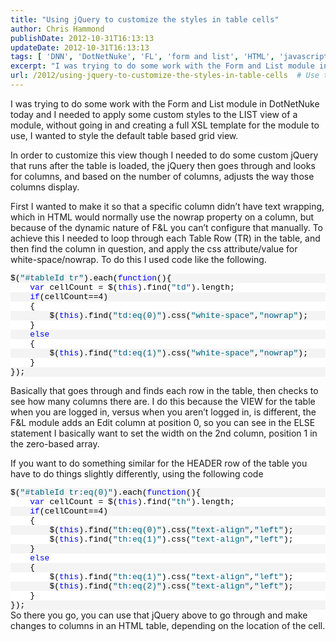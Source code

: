 ```yaml
---
title: "Using jQuery to customize the styles in table cells"
author: Chris Hammond
publishDate: 2012-10-31T16:13:13
updateDate: 2012-10-31T16:13:13
tags: [ 'DNN', 'DotNetNuke', 'FL', 'form and list', 'HTML', 'javascript', 'jQuery', 'table' ]
excerpt: "I was trying to do some work with the Form and List module in DotNetNuke today and I needed to apply some custom styles to the LIST view of a module, without going in and creating a full XSL template for the module to use, I wanted to style the default table based grid view.  In order to customize this view though I needed to do some custom jQuery that runs after the table is loaded, the jQuery then goes through and looks for columns, and based on the number of columns, adjusts the way those columns display.  First I wanted to make it so that a specific column didn’t have text wrapping, which in HTML would normally use the nowrap property on a column, but because of the dynamic nature of F&amp;L you can’t configure that manually. To achieve this I needed to loop through each Table Row (TR) in the table, and then find the column in question, and apply the css attribute/value for white-space/nowrap. To do this I used code like the following.       $(&quot;#tableId tr&quot;).each(function(){        var cellCount = $(this).find(&quot;td&quot;).length;        if(cellCount==4)        {            $(this).find(&quot;td:eq(0)&quot;).css(&quot;white-space&quot;,&quot;nowrap&quot;);        }        else        {            $(this).find(&quot;td:eq(1)&quot;).css(&quot;white-space&quot;,&quot;nowrap&quot;);        }    });   .csharpcode, .csharpcode pre { 	font-size: small; 	color: black; 	font-family: consolas, \"Courier New\", courier, monospace; 	background-color: #ffffff; 	/*white-space: pre;*/ } .csharpcode pre { margin: 0em; } .csharpcode .rem { color: #008000; } .csharpcode .kwrd { color: #0000ff; } .csharpcode .str { color: #006080; } .csharpcode .op { color: #0000c0; } .csharpcode .preproc { color: #cc6633; } .csharpcode .asp { background-color: #ffff00; } .csharpcode .html { color: #800000; } .csharpcode .attr { color: #ff0000; } .csharpcode .alt  { 	background-color: #f4f4f4; 	width: 100%; 	margin: 0em; } .csharpcode .lnum { color: #606060; }    Basically that goes through and finds each row in the table, then checks to see how many columns there are. I do this because the VIEW for the table when you are logged in, versus when you aren’t logged in, is different, the F&amp;L module adds an Edit column at position 0, so you can see in the ELSE statement I basically want to set the width on the 2nd column, position 1 in the zero-based array.  If you want to do something similar for the HEADER row of the table you have to do things slightly differently, using the following code     $(&quot;#tableId tr:eq(0)&quot;).each(function(){        var cellCount = $(this).find(&quot;th&quot;).length;        if(cellCount==4)        {            $(this).find(&quot;th:eq(0)&quot;).css(&quot;text-align&quot;,&quot;left&quot;);            $(this).find(&quot;th:eq(1)&quot;).css(&quot;text-align&quot;,&quot;left&quot;);        }        else        {            $(this).find(&quot;th:eq(1)&quot;).css(&quot;text-align&quot;,&quot;left&quot;);            $(this).find(&quot;th:eq(2)&quot;).css(&quot;text-align&quot;,&quot;left&quot;);        }    });   .csharpcode, .csharpcode pre { 	font-size: small; 	color: black; 	font-family: consolas, \"Courier New\", courier, monospace; 	background-color: #ffffff; 	/*white-space: pre;*/ } .csharpcode pre { margin: 0em; } .csharpcode .rem { color: #008000; } .csharpcode .kwrd { color: #0000ff; } .csharpcode .str { color: #006080; } .csharpcode .op { color: #0000c0; } .csharpcode .preproc { color: #cc6633; } .csharpcode .asp { background-color: #ffff00; } .csharpcode .html { color: #800000; } .csharpcode .attr { color: #ff0000; } .csharpcode .alt  { 	background-color: #f4f4f4; 	width: 100%; 	margin: 0em; } .csharpcode .lnum { color: #606060; }   So there you go, you can use that jQuery above to go through and make changes to columns in an HTML table, depending on the location of the cell."
url: /2012/using-jquery-to-customize-the-styles-in-table-cells  # Use the generated URL with year
---
```

<p>I was trying to do some work with the Form and List module in DotNetNuke today and I needed to apply some custom styles to the LIST view of a module, without going in and creating a full XSL template for the module to use, I wanted to style the default table based grid view.</p>  <p>In order to customize this view though I needed to do some custom jQuery that runs after the table is loaded, the jQuery then goes through and looks for columns, and based on the number of columns, adjusts the way those columns display.</p>  <p>First I wanted to make it so that a specific column didn’t have text wrapping, which in HTML would normally use the nowrap property on a column, but because of the dynamic nature of F&amp;L you can’t configure that manually. To achieve this I needed to loop through each Table Row (TR) in the table, and then find the column in question, and apply the css attribute/value for white-space/nowrap. To do this I used code like the following.</p>    <div class="csharpcode">   <pre class="alt">$(<span class="str">&quot;#tableId tr&quot;</span>).each(<span class="kwrd">function</span>(){</pre>    <pre>    <span class="kwrd">var</span> cellCount = $(<span class="kwrd">this</span>).find(<span class="str">&quot;td&quot;</span>).length;</pre>    <pre class="alt">    <span class="kwrd">if</span>(cellCount==4)</pre>    <pre>    {</pre>    <pre class="alt">        $(<span class="kwrd">this</span>).find(<span class="str">&quot;td:eq(0)&quot;</span>).css(<span class="str">&quot;white-space&quot;</span>,<span class="str">&quot;nowrap&quot;</span>);</pre>    <pre>    }</pre>    <pre class="alt">    <span class="kwrd">else</span></pre>    <pre>    {</pre>    <pre class="alt">        $(<span class="kwrd">this</span>).find(<span class="str">&quot;td:eq(1)&quot;</span>).css(<span class="str">&quot;white-space&quot;</span>,<span class="str">&quot;nowrap&quot;</span>);</pre>    <pre>    }</pre>    <pre class="alt">});</pre> </div> <style type="text/css"> .csharpcode, .csharpcode pre { 	font-size: small; 	color: black; 	font-family: consolas, "Courier New", courier, monospace; 	background-color: #ffffff; 	/*white-space: pre;*/ } .csharpcode pre { margin: 0em; } .csharpcode .rem { color: #008000; } .csharpcode .kwrd { color: #0000ff; } .csharpcode .str { color: #006080; } .csharpcode .op { color: #0000c0; } .csharpcode .preproc { color: #cc6633; } .csharpcode .asp { background-color: #ffff00; } .csharpcode .html { color: #800000; } .csharpcode .attr { color: #ff0000; } .csharpcode .alt  { 	background-color: #f4f4f4; 	width: 100%; 	margin: 0em; } .csharpcode .lnum { color: #606060; }</style>    <p>Basically that goes through and finds each row in the table, then checks to see how many columns there are. I do this because the VIEW for the table when you are logged in, versus when you aren’t logged in, is different, the F&amp;L module adds an Edit column at position 0, so you can see in the ELSE statement I basically want to set the width on the 2nd column, position 1 in the zero-based array.</p>  <p>If you want to do something similar for the HEADER row of the table you have to do things slightly differently, using the following code</p>  <div class="csharpcode">   <pre class="alt">$(<span class="str">&quot;#tableId tr:eq(0)&quot;</span>).each(<span class="kwrd">function</span>(){</pre>    <pre>    <span class="kwrd">var</span> cellCount = $(<span class="kwrd">this</span>).find(<span class="str">&quot;th&quot;</span>).length;</pre>    <pre class="alt">    <span class="kwrd">if</span>(cellCount==4)</pre>    <pre>    {</pre>    <pre class="alt">        $(<span class="kwrd">this</span>).find(<span class="str">&quot;th:eq(0)&quot;</span>).css(<span class="str">&quot;text-align&quot;</span>,<span class="str">&quot;left&quot;</span>);</pre>    <pre>        $(<span class="kwrd">this</span>).find(<span class="str">&quot;th:eq(1)&quot;</span>).css(<span class="str">&quot;text-align&quot;</span>,<span class="str">&quot;left&quot;</span>);</pre>    <pre class="alt">    }</pre>    <pre>    <span class="kwrd">else</span></pre>    <pre class="alt">    {</pre>    <pre>        $(<span class="kwrd">this</span>).find(<span class="str">&quot;th:eq(1)&quot;</span>).css(<span class="str">&quot;text-align&quot;</span>,<span class="str">&quot;left&quot;</span>);</pre>    <pre class="alt">        $(<span class="kwrd">this</span>).find(<span class="str">&quot;th:eq(2)&quot;</span>).css(<span class="str">&quot;text-align&quot;</span>,<span class="str">&quot;left&quot;</span>);</pre>    <pre>    }</pre>    <pre class="alt">});</pre> </div> <style type="text/css"> .csharpcode, .csharpcode pre { 	font-size: small; 	color: black; 	font-family: consolas, "Courier New", courier, monospace; 	background-color: #ffffff; 	/*white-space: pre;*/ } .csharpcode pre { margin: 0em; } .csharpcode .rem { color: #008000; } .csharpcode .kwrd { color: #0000ff; } .csharpcode .str { color: #006080; } .csharpcode .op { color: #0000c0; } .csharpcode .preproc { color: #cc6633; } .csharpcode .asp { background-color: #ffff00; } .csharpcode .html { color: #800000; } .csharpcode .attr { color: #ff0000; } .csharpcode .alt  { 	background-color: #f4f4f4; 	width: 100%; 	margin: 0em; } .csharpcode .lnum { color: #606060; }</style>   So there you go, you can use that jQuery above to go through and make changes to columns in an HTML table, depending on the location of the cell.
